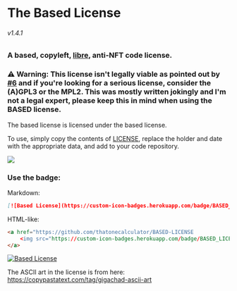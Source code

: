 # The Based License
###### v1.4.1

### A based, copyleft, [libre](https://stop.voring.me/notes/8zk7z02lgy), anti-NFT code license.

### :warning: Warning: This license isn't legally viable as pointed out by [#6](https://github.com/ThatOneCalculator/BASED-LICENSE/issues/6) and if you're looking for a serious license, consider the (A)GPL3 or the MPL2. This was mostly written jokingly and I'm not a legal expert, please keep this in mind when using the BASED license.

The based license is licensed under the based license.

To use, simply copy the contents of [LICENSE](./LICENSE), replace the holder and date with the appropriate data, and add to your code repository.

![](https://pool.jortage.com/voringme/misskey/8b3a3413-e999-410a-ac69-950db8be9262.webp)

### Use the badge:

Markdown:
```md
[![Based License](https://custom-icon-badges.herokuapp.com/badge/BASED_LICENSE-696969?logo=gigachad&style=for-the-badge)](https://github.com/thatonecalculator/BASED-LICENSE)
```

HTML-like:
```html
<a href="https://github.com/thatonecalculator/BASED-LICENSE
    <img src="https://custom-icon-badges.herokuapp.com/badge/BASED_LICENSE-696969?logo=gigachad&style=for-the-badge" />
</a>
```

[![Based License](https://custom-icon-badges.herokuapp.com/badge/BASED_LICENSE-696969?logo=gigachad&style=for-the-badge)](https://github.com/thatonecalculator/BASED-LICENSE)

The ASCII art in the license is from here: https://copypastatext.com/tag/gigachad-ascii-art
